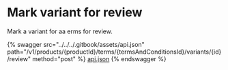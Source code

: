# Mark variant for review

Mark a variant for aa erms for review.

{% swagger src="../../../.gitbook/assets/api.json" path="/v1/products/{productId}/terms/{termsAndConditionsId}/variants/{id}/review" method="post" %}
[api.json](../../../.gitbook/assets/api.json)
{% endswagger %}
